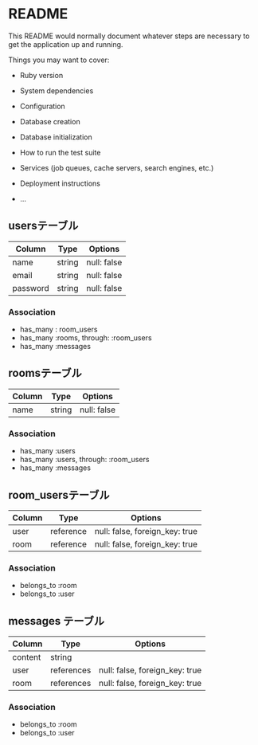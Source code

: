 # README

This README would normally document whatever steps are necessary to get the
application up and running.

Things you may want to cover:

* Ruby version

* System dependencies

* Configuration

* Database creation

* Database initialization

* How to run the test suite

* Services (job queues, cache servers, search engines, etc.)

* Deployment instructions

* ...



## usersテーブル
|Column  |Type  |Options    |
|--------|------|-----------|
|name    |string|null: false|
|email   |string|null: false|
|password|string|null: false|
### Association
- has_many : room_users
- has_many :rooms, through: :room_users
- has_many :messages

## roomsテーブル
|Column|Type|Options    |
|----|------|-----------|
|name|string|null: false|

### Association
- has_many :users
- has_many :users, through: :room_users
- has_many :messages

## room_usersテーブル
|Column|Type|Options|
|----|---------|------------------------------|
|user|reference|null: false, foreign_key: true|
|room|reference|null: false, foreign_key: true|
### Association
- belongs_to :room
- belongs_to :user

## messages テーブル

| Column  | Type       | Options                        |
| ------- | ---------- | ------------------------------ |
| content | string     |                                |
| user    | references | null: false, foreign_key: true |
| room    | references | null: false, foreign_key: true |
### Association
- belongs_to :room
- belongs_to :user
